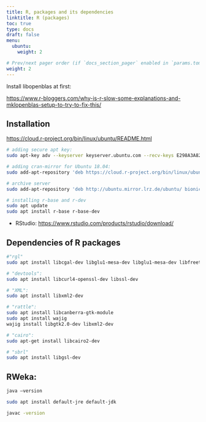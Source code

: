 ```yaml
---
title: R, packages and its dependencies
linktitle: R (packages)
toc: true
type: docs
draft: false
menu:
  ubuntu:
    weight: 2

# Prev/next pager order (if `docs_section_pager` enabled in `params.toml`)
weight: 2
---
```


Install libopenblas at first:

https://www.r-bloggers.com/why-is-r-slow-some-explanations-and-mklopenblas-setup-to-try-to-fix-this/


## Installation

https://cloud.r-project.org/bin/linux/ubuntu/README.html

```bash
# adding secure apt key:
sudo apt-key adv --keyserver keyserver.ubuntu.com --recv-keys E298A3A825C0D65DFD57CBB651716619E084DAB9

# adding cran-mirror for Ubuntu 18.04:
sudo add-apt-repository 'deb https://cloud.r-project.org/bin/linux/ubuntu bionic-cran35/'

# archive server
sudo add-apt-repository 'deb http://ubuntu.mirror.lrz.de/ubuntu/ bionic-backports main restricted universe'

# installing r-base and r-dev
sudo apt update
sudo apt install r-base r-base-dev
```

- RStudio: https://www.rstudio.com/products/rstudio/download/

## Dependencies of R packages

```bash
#"rgl"
sudo apt install libcgal-dev libglu1-mesa-dev libglu1-mesa-dev libfreetype6-dev

# "devtools":
sudo apt install libcurl4-openssl-dev libssl-dev

# "XML":
sudo apt install libxml2-dev

# "rattle":
sudo apt install libcanberra-gtk-module
sudo apt install wajig
wajig install libgtk2.0-dev libxml2-dev

# "cairo":
sudo apt-get install libcairo2-dev

# "sbrl"
sudo apt install libgsl-dev
```

## RWeka:

```bash
java –version

sudo apt install default-jre default-jdk

javac -version
```
